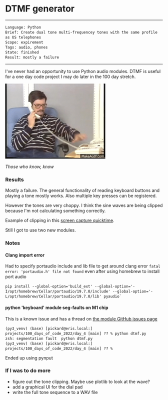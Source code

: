 # DTMF generator
---
```
Language: Python
Brief: Create dual tone multi-frequencey tones with the same profile as US telephones
Scope: expirement
Tags: audio, phones
State: finished
Result: mostly a failure
```
---

I've never had an opportunity to use Python audio modules. DTMF is useful for a one day code project I may do later in the 100 day stretch.  

![](media/hello_bob.gif)

_Those who know, know_

### Results

Mostly a failure. 
The general functionality of reading keyboard buttons and playing a tone mostly works. Also multiple key presses
can be registered.

However the tones are very choppy. I think the sine waves are being clipped because I'm not calculating something 
correctly.

Example of clipping in this [screen capture quicktime](media/Screen%20Recording%202022-03-11%20at%205.55.57%20PM.mov).

Still I got to use two new modules.

### Notes

#### Clang import error
Had to specify portaudio include and lib file to get around clang error ` fatal error: 'portaudio.h' file not found
` even after using homebrew to install port audio

```
pip install --global-option='build_ext' --global-option='-I/opt/homebrew/Cellar/portaudio/19.7.0/include' --global-option='-L/opt/homebrew/Cellar/portaudio/19.7.0/lib' pyaudio`
```

#### python 'keyboard' module seg-faults on M1 chip

This is a known issue and has a thread on [the module GitHub issues page](https://github.com/boppreh/keyboard/issues/521)

```
(py3_venv) (base) [pickard@eris.local:] projects/100_days_of_code_2022/day_4 [main] ?? % python dtmf.py
zsh: segmentation fault  python dtmf.py
(py3_venv) (base) [pickard@eris.local:] projects/100_days_of_code_2022/day_4 [main] ?? % 
```

Ended up using pynput

### If I was to do more
- figure out the tone clipping. Maybe use plotlib to look at the wave?
- add a graphical UI for the dial pad
- write the full tone sequence to a WAV file